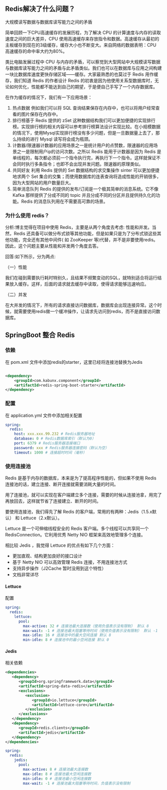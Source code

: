 ## Redis解决了什么问题？

大规模读写数据与数据库读写能力之间的矛盾

简单回顾一下CPU高速缓存的发展历程，为了解决 CPU
的计算速度与内存的读取速度之间的巨大差异，CPU 使用高速缓存来存放指令和数据。高速缓存从最初的主板缓存到现在的3级缓存，缓存大小也不断变大。来自网络的数据表明：CPU
高速缓存的命中率大约为80%。

类比电脑发展过程中 CPU
与内存的矛盾，可以察觉到大型网站中大规模读写数据与数据库读写能力之间的矛盾与此矛盾类似。我们也可以在数据库与应用之间构建一块比数据库速度更快存储区域——缓存。大家最熟悉的也莫过于
Redis 用作缓存，我们知道 Redis 的作者设计 Redis 的初衷是因为他使用关系型数据库时，无论如何优化，性能都不能达到自己的期望，于是便自己手写了一个内存数据库。

在作为缓存的情况下，我们有一下应用场景：

1. 热点数据 例如我们可以将 SQL 查询结果保存在内存中，也可以将用户经常查看的图片保存在内存中。
2. 排行榜基于 Redis 提供的 zSet
   这种数据结构我们可以更加便捷的实现排行榜。实现排行榜的相关内容可以参考排行榜算法设计实现比较。在小规模数据的情况下，使用Mysql实现排行榜没有多少问题，但是一旦数据量上去了，那么持续的进行
   Mysql 读写将会成为瓶颈。
3. 计数器/限速器计数器的应用场景之一是统计用户的点赞数，限速器的应用场景之一是限制用户ip的访问次数。之所以 Redis 能用于计数器是因为
   Redis 是单线程的，每次都必须前一个指令执行完，再执行下一个指令。这样就保证不会同时执行多条指令；也即不会出现并发问题。限速器的原理类似。
4. 共同好友 利用 Redis 提供的 Set 数据结构的求交集操作 sinter 可以更加便捷地求两个 Set
   集合的交集；而使用数据库的连表查询将造成性能的开销很多，因为大型网站的用户数量巨大。
5. 简单消息队列 Redis 的提供的发布/订阅是一个极其简单的消息系统。它不像 Kafka 那样提供了分成不同的 topic
   并且分成不同的分区并且提供持久化的功能。Redis 的消息队列用在不需要高可靠的场景。

### 为什么使用 redis？

分析:博主觉得在项目中使用 Redis，主要是从两个角度去考虑:
性能和并发。当然，Redis 还具备可以做分布式锁等其他功能，但是如果只是为了分布式锁这些其他功能，完全还有其他中间件(
如 ZooKeeper 等)代替，并不是非要使用redis。因此，这个问题主要从性能和并发两个角度去答。

回答:如下所示，分为两点:

（一）性能

我们在碰到需要执行耗时特别久，且结果不频繁变动的SQL，就特别适合将运行结果放入缓存。这样，后面的请求就去缓存中读取，使得请求能够迅速响应。

（二）并发

在大并发的情况下，所有的请求直接访问数据库，数据库会出现连接异常。这个时候，就需要使用redis做一个缓冲操作，让请求先访问到redis，而不是直接访问数据库。

## SpringBoot 整合 Redis

### 依赖

在 pom.xml 文件中添加redis的starter，这里已经将连接池替换为Jedis

```xml

<dependency>
    <groupId>com.kabunx.component</groupId>
    <artifactId>redis-spring-boot-starter</artifactId>
</dependency>
```

### 配置

在 application.yml 文件中添加相关配置

```yaml
spring:
  redis:
    host: xxx.xxx.99.232 # Redis服务器地址
    database: 0 # Redis数据库索引（默认为0）
    port: 6379 # Redis服务器连接端口
    password: xxx # Redis服务器连接密码（默认为空）
    timeout: 1000 # 连接超时时间（毫秒）
```

### 使用连接池

Redis 是基于内存的数据库，本来是为了提高程序性能的，但如果不使用 Redis 连接池的话，建立连接、断开连接就需要消耗大量的时间。

用了连接池，就可以实现在客户端建立多个连接，需要的时候从连接池拿，用完了再放回去，这样就节省了连接建立、断开的时间。

要使用连接池，我们得先了解 Redis 的客户端，常用的有两种：Jedis（1.5.x默认） 和 Lettuce（2.x默认）。

Lettuce 是一个可伸缩线程安全的 Redis 客户端。多个线程可以共享同一个 RedisConnection。它利用优秀 Netty NIO 框架来高效地管理多个连接。

相比较 Jedis ，我觉得 Lettuce 的优点有如下几个方面：

* 更加直观、结构更加良好的接口设计
* 基于 Netty NIO 可以高效管理 Redis 连接，不用连接池方式
* 支持异步操作（J2Cache 暂时没用到这个特性）
* 文档非常详尽

#### Lettuce

配置

```yaml
spring:
  redis:
    lettuce:
      pool:
        max-active: 32 # 连接池最大连接数（使用负值表示没有限制） 默认 8
        max-wait: -1 # 连接池最大阻塞等待时间（使用负值表示没有限制） 默认 -1
        max-idle: 16 # 连接池中的最大空闲连接 默认 8
        min-idle: 8 # 连接池中的最小空闲连接 默认 0
```

#### Jedis

相关依赖

```xml
<dependencies>
   <dependency>
      <groupId>org.springframework.data</groupId>
      <artifactId>spring-data-redis</artifactId>
      <exclusions>
         <exclusion>
            <groupId>io.lettuce</groupId>
            <artifactId>lettuce-core</artifactId>
         </exclusion>
      </exclusions>
   </dependency>
   <dependency>
      <groupId>redis.clients</groupId>
      <artifactId>jedis</artifactId>
   </dependency>
</dependencies>

```

```yaml
spring:
  redis:
    jedis:
      pool:
        max-active: 8 # 连接池最大连接数
        max-idle: 8 # 连接池最大空闲连接数
        min-idle: 0 # 连接池最小空闲连接数
        max-wait: -1 # 连接池最大阻塞等待时间，负值表示没有限制
```
